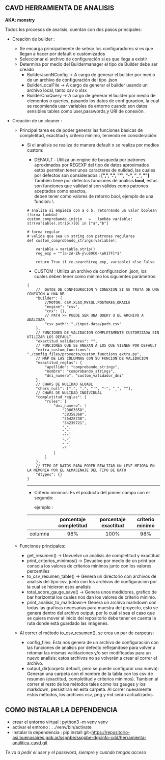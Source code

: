 CAVD HERRAMIENTA DE ANALISIS
---
__AKA: monstry__


Todos los procesos de analisis, cuentan con dos pasos principales:
- Creación de builder       : 
    *   Se encarga principalmente de setear los configuradores si es que llegan a hacer por default o customizados
    *   Seleccionar el archivo de configuración si es que llega a existir
    *   Determina por medio del Buildermanager el tipo de Builder debe ser creado
        *   BuilderJsonNConfig  -> A cargo de generar el builder por medio de un archivo de configuración del tipo .json
        *   BuilderLocalFile    -> A cargo de generar el builder usando un archivo local, tanto csv o xlsx
        *   BuilderCnxQuery     -> A cargo de generar el builder por medio de elementos o queries, pasando los datos de configuracion,
            la cual se recomienda usar variables de entorno cuando son datos sensibles tables como user,passwords,y URI de conexión.
  
- Creación de un cleaner    :
    *  Principal tarea es de poder generar las funciones básicas de completitud, exactitud y criterio mínimo, teniendo en consideración:
       *  Si el analisis se realiza de manera default o se realiza por medios custom:
            *  DEFAULT : Utiliza un engine de busqueda por patrones aproximados por REGEXP del tipo de datos aproximados\
            estos permiten tener unos caracteres de nulidad, las cuales por defectos son considerados : __[",", ".", "'", "-", "_", ""]__\
            También tiene por defectos funciones de analisis **bool**, estas son funciones que validad si son válidos como patrones aceptados como exactos,\
            deben tener como valores de retorno bool, ejemplo de una funcion: \
            
            ```
            # analiza si empieza con a o b, retornando un valor boolean (forma lambda)
            custom_comprobando_inicio   =   lambda variable: str(variable).strip()[0] in ["a","b"]

            # forma regular
            # valida que sea un string con patrones regulares
            def custom_comprobando_strings(variable):

                variable = variable.strip()
                reg_exp = "^[a-zA-ZÀ-ÿ\u00C0-\u017F]*$"

                return True if re.search(reg_exp, variable) else False
            
            ```
            * CUSTOM : Utiliza un archivo de configuracion .json, los cuales deben tener como mínimo los siguientes parámetros:
            
            ```
            {
                //  DATOS DE CONFIGURACION Y CONEXION SI SE TRATA DE UNA CONEXION A UNA DB
                "builder": {
                    //MOTOR: CSV,XLSX,MYSQL,POSTGRES,ORACLE
                    "engine": "csv",
                    "cnx": {},
                    // PATH >> PUEDE SER UNA QUERY O EL ARCHIVO A ANALISAR
                    "csv_path": "./input-data/path.csv"
                },
                // FUNCIONES DE VALIDACION COMPLETAMENTE CUSTOMIZADA SIN UTILIZAR LOS DEFAULT
                "exactitud_validadores": "",
                // FUNCIONES QUE SE ANEXAN A LOS QUE VIENEN POR DEFAULT
                "extra_custom_functions": "./config_files/proyecto/custom_functions_extra.py",
                // MAP DE LAS COLUMNAS CON SU FUNCION DE VALIDACION
                "exactitud_reglas": {
                    "apellido": "comprobando_strings",
                    "nombre": "comprobando_strings",
                    "dni_numero": "custom_validador_dni"
                },
                // CHARS DE NULIDAD GLOABL
                "chars_null": [",", ".", "'", "-", "_", ""],
                // CHARS DE NULIDAD INDIVIDUAL
                "completitud_reglas": {
                    "rules": {
                        "dni_numero": [
                            "28863658",
                            "38358368",
                            "26428738",
                            "34239721",
                            ",",
                            ".",
                            "'",
                            "-",
                            "_",
                            ""
                        ]
                    }
                },
                // TIPO DE DATOS PARA PODER REALIZAR UN LEVE MEJORA EN LA MEMORIA POR EL ALMACENAJE DEL TIPO DE DATO
                "dtypes": {}
            }

            ```

            ---
            
            * Criterio minimos: Es el producto del primer campo con el segundo:
            
                ejemplo : 
            
            
                
            |           |   porcentaje completitud  |   porcentaje exactitud    |   criterio minimo |
            |   :---    |   :---:   |   :---:   |   :---:   |
            |   columna |   98%     |   100%    |   98%     |    
                    
                    
    *   Funciones principales:
        - get_resumen() -> Devuelve un analisis de completitud y exactitud
        - print_criterios_minimos() -> Devuelve por medio de un print por consola los valores de criterios minimos junto con los valores percentiles
        - to_csv_resumen_table()    -> Genera un directorio con archivos de analisis del tipo csv, junto con los archivos de configuracion por la cual se hicieron esos analisis
        - total_score_gauge_save()  -> Genera unos medidores, grafico de bar horizontal los cuales nos dan los valores de criterio minimo.
        - print_analisis_to_markdown-> Genera un archivo markdown con todas las graficas necesarias para muestra del proyecto, esto se genera dentro del archivo output, por lo cual si sea el caso
            que se quiera mover al inicio del repositorio debe tener en cuenta la ruta donde está guardado las imágenes.
    *   Al correr el método to_csv_resumen(), se crea un par de carpetas:
        -   config_files: 
            Esta nos genera de un archivo de configuración con las funciones de analisis por defecto reflejandose para volver a retomar
            las mismas validaciones y/o ser modificadas para un nuevo analisis; estos archivos no se volverán a crear al correr el archivo.
        -   output_dir(carpeta default, pero se puede configurar una nueva):
            Generan una carpeta con el nombre de la tabla con los csv de resumen (exactitud, completitud y criterios minimos).
            Tambien al correr el resto de los métodos tales como los gauges y los markdown, persistiran en esta carpeta.
            Al correr nuevamente estos métodos, los archivos csv, png y md serán actualizados.
            
            
COMO INSTALAR LA DEPENDENCIA
---

- crear el entorno virtual  :   python3 -m venv venv 
- activar el entrono        :   . ./venv/bin/activate
- instalar la dependencia   :   pip install git+https://repositorio-asi.buenosaires.gob.ar/ssppbe/ssppbe-dgcinfo-cdd/herramienta-analitica-cavd.git

_Te va a pedir el user y el password, siempre y cuando tengas acceso_
